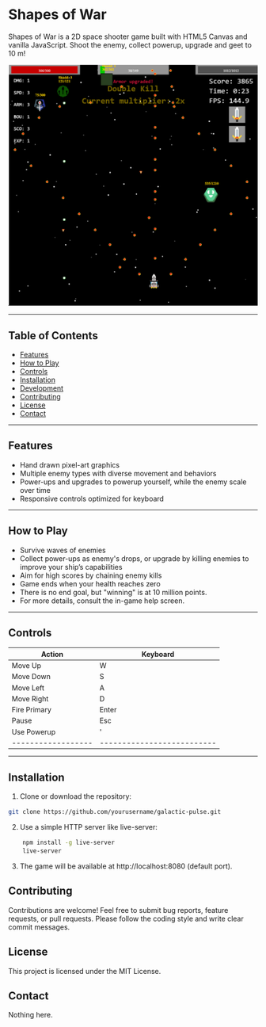 # Shapes of War

Shapes of War is a 2D space shooter game built with HTML5 Canvas and vanilla JavaScript. Shoot the enemy, collect powerup, upgrade and geet to 10 m!

![Shapes of War Gameplay](/images/demo.png)

---

## Table of Contents

-   [Features](#features)
-   [How to Play](#how-to-play)
-   [Controls](#controls)
-   [Installation](#installation)
-   [Development](#development)
-   [Contributing](#contributing)
-   [License](#license)
-   [Contact](#contact)

---

## Features

-   Hand drawn pixel-art graphics
-   Multiple enemy types with diverse movement and behaviors
-   Power-ups and upgrades to powerup yourself, while the enemy scale over time
-   Responsive controls optimized for keyboard

---

## How to Play

-   Survive waves of enemies
-   Collect power-ups as enemy's drops, or upgrade by killing enemies to improve your ship’s capabilities
-   Aim for high scores by chaining enemy kills
-   Game ends when your health reaches zero
-   There is no end goal, but "winning" is at 10 million points.
-   For more details, consult the in-game help screen.

---

## Controls

| Action             | Keyboard                   |
| ------------------ | -------------------------- |
| Move Up            | W                          |
| Move Down          | S                          |
| Move Left          | A                          |
| Move Right         | D                          |
| Fire Primary       | Enter                      |
| Pause              | Esc                        |
| Use Powerup        | '                          |
| ------------------ | -------------------------- |

---

## Installation

1. Clone or download the repository:

```bash
git clone https://github.com/yourusername/galactic-pulse.git
```

2. Use a simple HTTP server like live-server:

```bash
    npm install -g live-server
    live-server
```

3. The game will be available at http://localhost:8080 (default port).

## Contributing

Contributions are welcome! Feel free to submit bug reports, feature requests, or pull requests. Please follow the coding style and write clear commit messages.

## License

This project is licensed under the MIT License.

## Contact

Nothing here.
